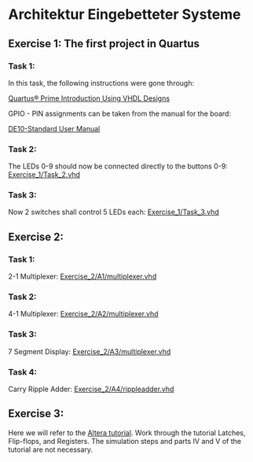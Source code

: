 # Architektur Eingebetteter Systeme

## Exercise 1: The first project in Quartus
### Task 1:
In this task, the following instructions were gone through:

[Quartus® Prime Introduction Using VHDL Designs](https://web.archive.org/web/20230430074600/http://mems.ece.dal.ca/eced4260/QuartusPrime.pdf)

GPIO - PIN assignments can be taken from the manual for the board:

[DE10-Standard User Manual](https://web.archive.org/web/20230430073532/https%3A%2F%2Fftp.intel.com%2FPublic%2FPub%2Ffpgaup%2Fpub%2FIntel_Material%2FBoards%2FDE10-Standard%2FDE10_Standard_User_Manual.pdf)

### Task 2:
The LEDs 0-9 should now be connected directly to the buttons 0-9:
[Exercise_1/Task_2.vhd](Exercise_1/Task_2.vhd)

### Task 3:
Now 2 switches shall control 5 LEDs each:
[Exercise_1/Task_3.vhd](Exercise_1/Task_3.vhd)

## Exercise 2:
### Task 1:
2-1 Multiplexer: [Exercise_2/A1/multiplexer.vhd](Exercise_2/A1/multiplexer.vhd)

### Task 2:
4-1 Multiplexer: [Exercise_2/A2/multiplexer.vhd](Exercise_2/A2/multiplexer.vhd)

### Task 3:
7 Segment Display: [Exercise_2/A3/multiplexer.vhd](Exercise_2/A3/multiplexer.vhd)

### Task 4:
Carry Ripple Adder: [Exercise_2/A4/rippleadder.vhd](Exercise_2/A4/rippleadder.vhd)

## Exercise 3:
Here we will refer to the [Altera tutorial](https://web.archive.org/web/20230515085651/https://docplayer.net/storage/48/24659104/1684144559/zhY50kay0iTjk9UwB2LhbA/24659104.pdf). Work through
the tutorial Latches, Flip-flops, and Registers. The simulation steps and parts
IV and V of the tutorial are not necessary.
